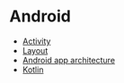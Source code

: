 # Android
* [Activity](./Activity/index.md)
* [Layout](./Layout/index.md)
* [Android app architecture](./Android%20app%20architecture/index.md)
* [Kotlin](./Kotlin/index.md)

